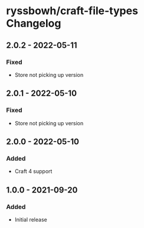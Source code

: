 # ryssbowh/craft-file-types Changelog

## 2.0.2 - 2022-05-11

### Fixed
- Store not picking up version

## 2.0.1 - 2022-05-10

### Fixed
- Store not picking up version

## 2.0.0 - 2022-05-10

### Added
- Craft 4 support

## 1.0.0 - 2021-09-20

### Added
- Initial release